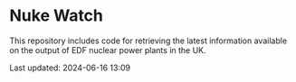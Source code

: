 # Nuke Watch

This repository includes code for retrieving the latest information available on the output of EDF nuclear power plants in the UK.

Last updated: 2024-06-16 13:09